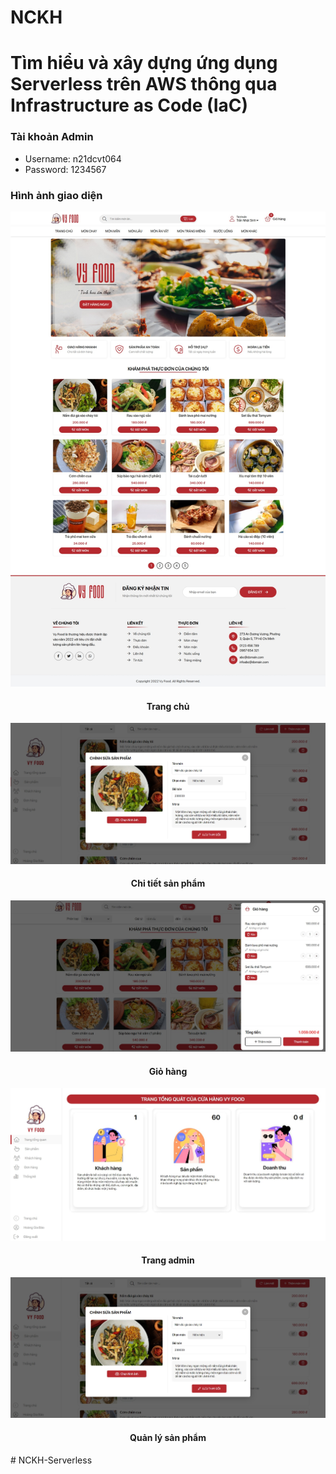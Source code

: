 # NCKH

# Tìm hiểu và xây dựng ứng dụng Serverless trên AWS thông qua Infrastructure as Code (IaC)

### Tài khoản Admin

- Username: n21dcvt064
- Password: 1234567

### Hình ảnh giao diện

![Alt text](./assets/img/screen.jpeg)

<h4 align="center">Trang chủ</h4>

![Alt text](./assets/img/img-github/admin-product.jpeg)

<h4 align="center">Chi tiết sản phẩm</h4>

![Alt text](./assets/img/img-github/giohang.jpeg)

<h4 align="center">Giỏ hàng</h4>

![Alt text](./assets/img/img-github/admin.jpeg)

<h4 align="center">Trang admin</h4>

![Alt text](./assets/img/img-github/admin-product.jpeg)

<h4 align="center">Quản lý sản phẩm</h4>
#   N C K H - S e r v e r l e s s 
 
 
